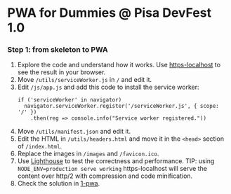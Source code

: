 # PWA for Dummies @ Pisa DevFest 1.0

### Step 1: from skeleton to PWA
1. Explore the code and understand how it works. Use [https-localhost](https://github.com/daquinoaldo/https-localhost) to see the result in your browser.
2. Move `/utils/serviceWorker.js` in `/` and edit it.
3. Edit `/js/app.js` and add this code to install the service worker:
   ```
   if ('serviceWorker' in navigator)
     navigator.serviceWorker.register('/serviceWorker.js', { scope: '/' })
       .then(reg => console.info("Service worker registered."))
   ```
4. Move `/utils/manifest.json` and edit it.
5. Edit the HTML in `/utils/headers.html` and move it in the `<head>` section of `/index.html`.
6. Replace the images in `/images` and `/favicon.ico`.
7. Use [Lighthouse](https://developers.google.com/web/tools/lighthouse) to test the correctness and performance. TIP: using `NODE_ENV=production serve working` https-localhost will serve the content over http/2 with compression and code minification.
8. Check the solution in [1-pwa](../1-pwa).
